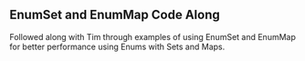 ## EnumSet and EnumMap Code Along

Followed along with Tim through examples of using EnumSet and EnumMap for better performance using Enums with Sets and Maps.